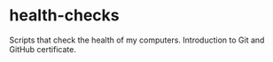 # health-checks
Scripts that check the health of my computers. Introduction to Git and GitHub certificate.

